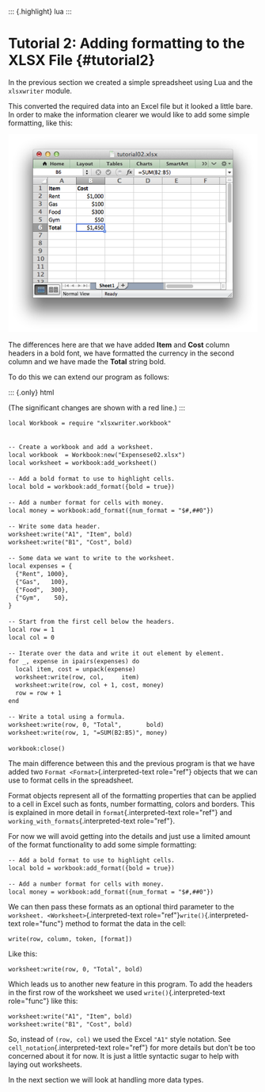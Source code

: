 ::: {.highlight}
lua
:::

Tutorial 2: Adding formatting to the XLSX File {#tutorial2}
==============================================

In the previous section we created a simple spreadsheet using Lua and
the `xlsxwriter` module.

This converted the required data into an Excel file but it looked a
little bare. In order to make the information clearer we would like to
add some simple formatting, like this:

![image](xlsxwriter/_images/tutorial02.png)

The differences here are that we have added **Item** and **Cost** column
headers in a bold font, we have formatted the currency in the second
column and we have made the **Total** string bold.

To do this we can extend our program as follows:

::: {.only}
html

(The significant changes are shown with a red line.)
:::

``` {.lua}
local Workbook = require "xlsxwriter.workbook"


-- Create a workbook and add a worksheet.
local workbook  = Workbook:new("Expensese02.xlsx")
local worksheet = workbook:add_worksheet()

-- Add a bold format to use to highlight cells.
local bold = workbook:add_format({bold = true})

-- Add a number format for cells with money.
local money = workbook:add_format({num_format = "$#,##0"})

-- Write some data header.
worksheet:write("A1", "Item", bold)
worksheet:write("B1", "Cost", bold)

-- Some data we want to write to the worksheet.
local expenses = {
  {"Rent", 1000},
  {"Gas",   100},
  {"Food",  300},
  {"Gym",    50},
}

-- Start from the first cell below the headers.
local row = 1
local col = 0

-- Iterate over the data and write it out element by element.
for _, expense in ipairs(expenses) do
  local item, cost = unpack(expense)
  worksheet:write(row, col,     item)
  worksheet:write(row, col + 1, cost, money)
  row = row + 1
end

-- Write a total using a formula.
worksheet:write(row, 0, "Total",       bold)
worksheet:write(row, 1, "=SUM(B2:B5)", money)

workbook:close()
```

The main difference between this and the previous program is that we
have added two `Format <Format>`{.interpreted-text role="ref"} objects
that we can use to format cells in the spreadsheet.

Format objects represent all of the formatting properties that can be
applied to a cell in Excel such as fonts, number formatting, colors and
borders. This is explained in more detail in `format`{.interpreted-text
role="ref"} and `working_with_formats`{.interpreted-text role="ref"}.

For now we will avoid getting into the details and just use a limited
amount of the format functionality to add some simple formatting:

    -- Add a bold format to use to highlight cells.
    local bold = workbook:add_format({bold = true})

    -- Add a number format for cells with money.
    local money = workbook:add_format({num_format = "$#,##0"})

We can then pass these formats as an optional third parameter to the
`worksheet. <Worksheet>`{.interpreted-text
role="ref"}`write()`{.interpreted-text role="func"} method to format the
data in the cell:

    write(row, column, token, [format])

Like this:

    worksheet:write(row, 0, "Total", bold)

Which leads us to another new feature in this program. To add the
headers in the first row of the worksheet we used
`write()`{.interpreted-text role="func"} like this:

    worksheet:write("A1", "Item", bold)
    worksheet:write("B1", "Cost", bold)

So, instead of `(row, col)` we used the Excel `"A1"` style notation. See
`cell_notation`{.interpreted-text role="ref"} for more details but
don\'t be too concerned about it for now. It is just a little syntactic
sugar to help with laying out worksheets.

In the next section we will look at handling more data types.
